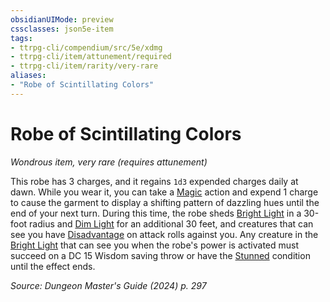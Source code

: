 ```yaml
---
obsidianUIMode: preview
cssclasses: json5e-item
tags:
- ttrpg-cli/compendium/src/5e/xdmg
- ttrpg-cli/item/attunement/required
- ttrpg-cli/item/rarity/very-rare
aliases: 
- "Robe of Scintillating Colors"
---
```

# Robe of Scintillating Colors
*Wondrous item, very rare (requires attunement)*  



This robe has 3 charges, and it regains `1d3` expended charges daily at dawn. While you wear it, you can take a [Magic](3-Mechanics/CLI/rules/actions.md#Magic) action and expend 1 charge to cause the garment to display a shifting pattern of dazzling hues until the end of your next turn. During this time, the robe sheds [Bright Light](3-Mechanics/CLI/rules/variant-rules/bright-light-xphb.md) in a 30-foot radius and [Dim Light](3-Mechanics/CLI/rules/variant-rules/dim-light-xphb.md) for an additional 30 feet, and creatures that can see you have [Disadvantage](3-Mechanics/CLI/rules/variant-rules/disadvantage-xphb.md) on attack rolls against you. Any creature in the [Bright Light](3-Mechanics/CLI/rules/variant-rules/bright-light-xphb.md) that can see you when the robe's power is activated must succeed on a DC 15 Wisdom saving throw or have the [Stunned](3-Mechanics/CLI/rules/conditions.md#Stunned) condition until the effect ends.

*Source: Dungeon Master's Guide (2024) p. 297*